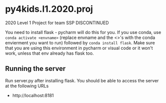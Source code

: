 # py4kids.l1.2020.proj
2020 Level 1 Project for team SSP
DISCONTINUED

You need to install flask - pycharm will do this for you. If you use conda, use 
```conda activate <envname>``` (replace envname and the <>'s with the conda envierment you want to run) followed by ```conda install flask```. 
Make sure that you are using this environment in pycharm or visual code or it won't work, unless that env already has flask too. 


## Running the server 
Run server.py after installing flask. You should be able to access the server at the following 
URLs

* http://localhost:8181 
